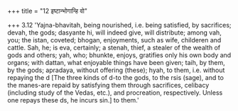 +++
title = "12 इष्टान्भोगान्हि वो"

+++
3.12 'Yajna-bhavitah, being nourished, i.e. being satisfied, by
sacrifices; devah, the gods; dasyante hi, will indeed give, will
distribute; among vah, you; the istan, coveted; bhogan, enjoyments, such
as wife, childeren and cattle. Sah, he; is eva, certainly; a stenah,
thief, a stealer of the wealth of gods and others; yah, who; bhunkte,
enjoys, gratifies only his own body and organs; with dattan, what
enjoyable things have been given; taih, by them, by the gods; apradaya,
without offering (these); hyah, to them, i.e. without repaying the d
\[The three kinds of d-to the gods, to the rsis (sage), and to the
manes-are repaid by satisfying them through sacrifices, celibacy
(including study of the Vedas, etc.), and procreation, respectively.
Unless one repays these ds, he incurs sin.\] to them.'
